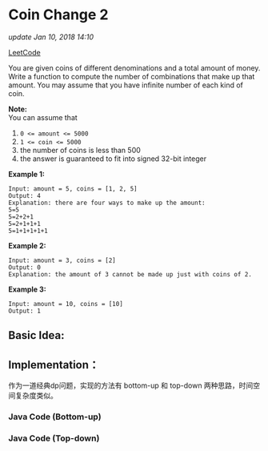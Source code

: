 # Coin Change 2

_update Jan 10, 2018 14:10_

[LeetCode](https://leetcode.com/problems/coin-change-2/description/)

You are given coins of different denominations and a total amount of money. Write a function to compute the number of combinations that make up that amount. You may assume that you have infinite number of each kind of coin.

**Note:**  
You can assume that

1. `0 <= amount <= 5000`
2. `1 <= coin <= 5000`
3. the number of coins is less than 500
4. the answer is guaranteed to fit into signed 32-bit integer

**Example 1:**

```text
Input: amount = 5, coins = [1, 2, 5]
Output: 4
Explanation: there are four ways to make up the amount:
5=5
5=2+2+1
5=2+1+1+1
5=1+1+1+1+1
```

**Example 2:**

```text
Input: amount = 3, coins = [2]
Output: 0
Explanation: the amount of 3 cannot be made up just with coins of 2.
```

**Example 3:**

```text
Input: amount = 10, coins = [10] 
Output: 1
```

## Basic Idea:

## Implementation：

作为一道经典dp问题，实现的方法有 bottom-up 和 top-down 两种思路，时间空间复杂度类似。

### Java Code \(Bottom-up\)

### Java Code \(Top-down\)

